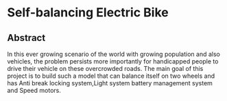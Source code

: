 # Self-balancing Electric Bike
## Abstract
In this ever growing scenario of the world with growing population and also vehicles, the problem persists more importantly for handicapped people to drive their vehicle on these overcrowded roads. The main goal of this project is to build such a model that can balance itself on two wheels and has Anti break locking system,Light system battery management system and Speed motors.
